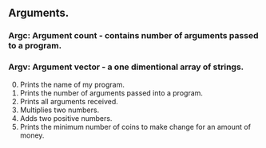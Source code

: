 ## Arguments.
### Argc: Argument count - contains number of arguments passed to a program.
### Argv: Argument vector - a one dimentional array of strings.

0. Prints the name of my program.
1. Prints the number of arguments passed into a program.
2. Prints all arguments received.
3. Multiplies two numbers.
4. Adds two positive numbers.
5. Prints the minimum number of coins to make change for an amount of money.
